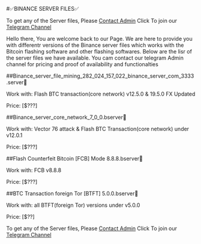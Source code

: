 #✅BINANCE SERVER FILES✅

To get any of the Server files, Please [Contact Admin](https://t.me/coathox) 
Click To join our [Telegram Channel](https://t.me/bitcoin_flashing)


Hello there, You are welcome back to our Page.
We are here to provide you with differentr versions of the Binance server files which works with the Bitcoin flashing software and other flashing softwares.
Below are the lisr of the server files we have available. 
You cam contact our telegram Admin channel for pricing and proof of availability and functionalties

##Binance_server_file_mining_282_024_157_022_binance_server_com_3333.server📄

Work with: Flash BTC transaction(core network) v12.5.0 & 19.5.0 FX Updated

Price: [$???]


##Binance_server_core_network_7_0_0.bserver📄

Work with: Vector 76 attack & Flash BTC Transaction(core network) under v12.0.1

Price: [$???]


##Flash Counterfeit Bitcoin [FCB] Mode 8.8.8.bserver📄

Work with: FCB v8.8.8

Price: [$???]


##BTC Transaction foreign Tor [BTFT] 5.0.0.bserver📄

Work with: all BTFT(foreign Tor) versions under v5.0.0

Price: [$??]

To get any of the Server files, Please [Contact Admin](https://t.me/coathox) 
Click To join our [Telegram Channel](https://t.me/bitcoin_flashing)

